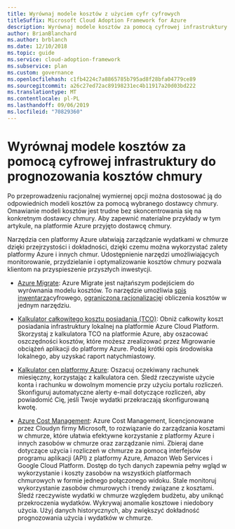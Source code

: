 ```yaml
---
title: Wyrównaj modele kosztów z użyciem cyfr cyfrowych
titleSuffix: Microsoft Cloud Adoption Framework for Azure
description: Wyrównaj modele kosztów za pomocą cyfrowej infrastruktury do prognozowania kosztów chmury.
author: BrianBlanchard
ms.author: brblanch
ms.date: 12/10/2018
ms.topic: guide
ms.service: cloud-adoption-framework
ms.subservice: plan
ms.custom: governance
ms.openlocfilehash: c1fb4224c7a8865785b795ad8f28bfa04779ce89
ms.sourcegitcommit: a26c27ed72ac89198231ec4b11917a20d03bd222
ms.translationtype: MT
ms.contentlocale: pl-PL
ms.lasthandoff: 09/06/2019
ms.locfileid: "70829360"
---
```

# <a name="align-cost-models-with-the-digital-estate-to-forecast-cloud-costs"></a>Wyrównaj modele kosztów za pomocą cyfrowej infrastruktury do prognozowania kosztów chmury

Po przeprowadzeniu racjonalnej wymiernej opcji można dostosować ją do odpowiednich modeli kosztów za pomocą wybranego dostawcy chmury. Omawianie modeli kosztów jest trudne bez skoncentrowania się na konkretnym dostawcy chmury. Aby zapewnić materialne przykłady w tym artykule, na platformie Azure przyjęto dostawcę chmury.

Narzędzia cen platformy Azure ułatwiają zarządzanie wydatkami w chmurze dzięki przejrzystości i dokładności, dzięki czemu można wykorzystać zalety platformy Azure i innych chmur. Udostępnienie narzędzi umożliwiających monitorowanie, przydzielanie i optymalizowanie kosztów chmury pozwala klientom na przyspieszenie przyszłych inwestycji.

- [Azure Migrate](/azure/migrate/migrate-overview): Azure Migrate jest najtańszym podejściem do wyrównania modelu kosztów. To narzędzie umożliwia [spis inwentarza](inventory.md)cyfrowego, [ograniczoną racjonalizację](rationalize.md)i obliczenia kosztów w jednym narzędziu.

- [Kalkulator całkowitego kosztu posiadania (TCO)](https://azure.com/tco): Obniż całkowity koszt posiadania infrastruktury lokalnej na platformie Azure Cloud Platform. Skorzystaj z kalkulatora TCO na platformie Azure, aby oszacować oszczędności kosztów, które możesz zrealizować przez Migrowanie obciążeń aplikacji do platformy Azure. Podaj krótki opis środowiska lokalnego, aby uzyskać raport natychmiastowy.

- [Kalkulator cen platformy Azure](https://azure.microsoft.com/pricing): Oszacuj oczekiwany rachunek miesięczny, korzystając z kalkulatora cen. Śledź rzeczywiste użycie konta i rachunku w dowolnym momencie przy użyciu portalu rozliczeń. Skonfiguruj automatyczne alerty e-mail dotyczące rozliczeń, aby powiadomić Cię, jeśli Twoje wydatki przekraczają skonfigurowaną kwotę.

- [Azure Cost Management](https://azure.microsoft.com/services/cost-management): Azure Cost Management, licencjonowane przez Cloudyn firmy Microsoft, to rozwiązanie do zarządzania kosztami w chmurze, które ułatwia efektywne korzystanie z platformy Azure i innych zasobów w chmurze oraz zarządzanie nimi. Zbieraj dane dotyczące użycia i rozliczeń w chmurze za pomocą interfejsów programu aplikacji (API) z platformy Azure, Amazon Web Services i Google Cloud Platform. Dostęp do tych danych zapewnia pełny wgląd w wykorzystanie i koszty zasobów na wszystkich platformach chmurowych w formie jednego połączonego widoku. Stale monitoruj wykorzystanie zasobów chmurowych i trendy związane z kosztami. Śledź rzeczywiste wydatki w chmurze względem budżetu, aby uniknąć przekroczenia wydatków. Wykrywaj anomalie kosztowe i niedobory użycia. Użyj danych historycznych, aby zwiększyć dokładność prognozowania użycia i wydatków w chmurze.

